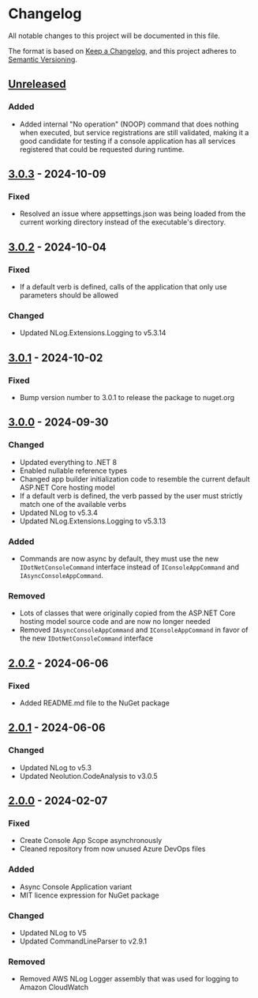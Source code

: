# Changelog

All notable changes to this project will be documented in this file.

The format is based on [Keep a Changelog](https://keepachangelog.com/en/1.0.0/),
and this project adheres to [Semantic Versioning](https://semver.org/spec/v2.0.0.html).

## [Unreleased]

### Added

- Added internal "No operation" (NOOP) command that does nothing when executed, but service registrations are still validated, making it a good candidate for testing if a console application has all services registered that could be requested during runtime.

## [3.0.3] - 2024-10-09

### Fixed

- Resolved an issue where appsettings.json was being loaded from the current working directory instead of the executable's directory.

## [3.0.2] - 2024-10-04

### Fixed

- If a default verb is defined, calls of the application that only use parameters should be allowed

### Changed

- Updated NLog.Extensions.Logging to v5.3.14

## [3.0.1] - 2024-10-02

### Fixed

- Bump version number to 3.0.1 to release the package to nuget.org

## [3.0.0] - 2024-09-30

### Changed

- Updated everything to .NET 8
- Enabled nullable reference types
- Changed app builder initialization code to resemble the current default ASP.NET Core hosting model
- If a default verb is defined, the verb passed by the user must strictly match one of the available verbs
- Updated NLog to v5.3.4
- Updated NLog.Extensions.Logging to v5.3.13

### Added

- Commands are now async by default, they must use the new `IDotNetConsoleCommand` interface instead of `IConsoleAppCommand` and `IAsyncConsoleAppCommand`.

### Removed

- Lots of classes that were originally copied from the ASP.NET Core hosting model source code and are now no longer needed
- Removed `IAsyncConsoleAppCommand` and `IConsoleAppCommand` in favor of the new `IDotNetConsoleCommand` interface

## [2.0.2] - 2024-06-06

### Fixed

- Added README.md file to the NuGet package

## [2.0.1] - 2024-06-06

### Changed

- Updated NLog to v5.3
- Updated Neolution.CodeAnalysis to v3.0.5

## [2.0.0] - 2024-02-07

### Fixed

- Create Console App Scope asynchronously
- Cleaned repository from now unused Azure DevOps files

### Added

- Async Console Application variant
- MIT licence expression for NuGet package

### Changed

- Updated NLog to V5
- Updated CommandLineParser to v2.9.1

### Removed

- Removed AWS NLog Logger assembly that was used for logging to Amazon CloudWatch

[unreleased]: https://github.com/neolution-ch/Neolution.DotNet.Console/compare/v3.0.3...HEAD
[3.0.1]: https://github.com/neolution-ch/Neolution.DotNet.Console/compare/v3.0.0...v3.0.1
[3.0.0]: https://github.com/neolution-ch/Neolution.DotNet.Console/compare/v2.0.2...v3.0.0
[2.0.2]: https://github.com/neolution-ch/Neolution.DotNet.Console/compare/v2.0.1...v2.0.2
[2.0.1]: https://github.com/neolution-ch/Neolution.DotNet.Console/compare/v2.0.0...v2.0.1
[2.0.0]: https://github.com/neolution-ch/Neolution.DotNet.Console/compare/v1.1.0-beta1...v2.0.0
[3.0.3]: https://github.com/neolution-ch/Neolution.DotNet.Console/compare/v3.0.2...v3.0.3
[3.0.2]: https://github.com/neolution-ch/Neolution.DotNet.Console/compare/v3.0.2-rc.0...v3.0.2
